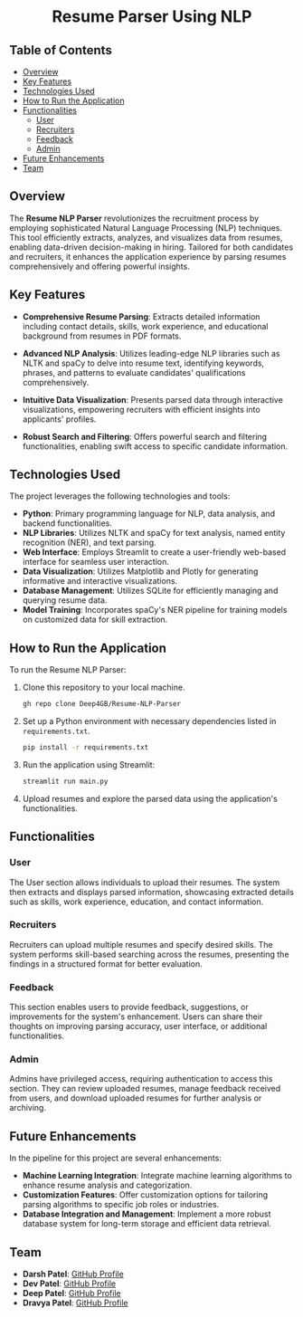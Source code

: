 <center>

# Resume Parser Using NLP

</center>

## Table of Contents
- [Overview](#overview)
- [Key Features](#key-features)
- [Technologies Used](#technologies-used)
- [How to Run the Application](#how-to-run-the-application)
- [Functionalities](#functionalities)
  - [User](#user)
  - [Recruiters](#recruiters)
  - [Feedback](#feedback)
  - [Admin](#admin)
- [Future Enhancements](#future-enhancements)
- [Team](#team)

## Overview

The **Resume NLP Parser** revolutionizes the recruitment process by employing sophisticated Natural Language Processing (NLP) techniques. This tool efficiently extracts, analyzes, and visualizes data from resumes, enabling data-driven decision-making in hiring. Tailored for both candidates and recruiters, it enhances the application experience by parsing resumes comprehensively and offering powerful insights.

## Key Features

- **Comprehensive Resume Parsing**: Extracts detailed information including contact details, skills, work experience, and educational background from resumes in PDF formats.

- **Advanced NLP Analysis**: Utilizes leading-edge NLP libraries such as NLTK and spaCy to delve into resume text, identifying keywords, phrases, and patterns to evaluate candidates' qualifications comprehensively.

- **Intuitive Data Visualization**: Presents parsed data through interactive visualizations, empowering recruiters with efficient insights into applicants' profiles.

- **Robust Search and Filtering**: Offers powerful search and filtering functionalities, enabling swift access to specific candidate information.

## Technologies Used

The project leverages the following technologies and tools:

- **Python**: Primary programming language for NLP, data analysis, and backend functionalities.
- **NLP Libraries**: Utilizes NLTK and spaCy for text analysis, named entity recognition (NER), and text parsing.
- **Web Interface**: Employs Streamlit to create a user-friendly web-based interface for seamless user interaction.
- **Data Visualization**: Utilizes Matplotlib and Plotly for generating informative and interactive visualizations.
- **Database Management**: Utilizes SQLite for efficiently managing and querying resume data.
- **Model Training**: Incorporates spaCy's NER pipeline for training models on customized data for skill extraction.

## How to Run the Application

To run the Resume NLP Parser:

1. Clone this repository to your local machine.
    ``` bash
    gh repo clone Deep4GB/Resume-NLP-Parser
    ```
2. Set up a Python environment with necessary dependencies listed in `requirements.txt`.
    ``` bash
    pip install -r requirements.txt
    ```
3. Run the application using Streamlit:
    ```bash
    streamlit run main.py
    ```
4. Upload resumes and explore the parsed data using the application's functionalities.

## Functionalities

### User

The User section allows individuals to upload their resumes. The system then extracts and displays parsed information, showcasing extracted details such as skills, work experience, education, and contact information.

### Recruiters

Recruiters can upload multiple resumes and specify desired skills. The system performs skill-based searching across the resumes, presenting the findings in a structured format for better evaluation.

### Feedback

This section enables users to provide feedback, suggestions, or improvements for the system's enhancement. Users can share their thoughts on improving parsing accuracy, user interface, or additional functionalities.

### Admin

Admins have privileged access, requiring authentication to access this section. They can review uploaded resumes, manage feedback received from users, and download uploaded resumes for further analysis or archiving.

## Future Enhancements

In the pipeline for this project are several enhancements:

- **Machine Learning Integration**: Integrate machine learning algorithms to enhance resume analysis and categorization.
- **Customization Features**: Offer customization options for tailoring parsing algorithms to specific job roles or industries.
- **Database Integration and Management**: Implement a more robust database system for long-term storage and efficient data retrieval.

## Team

- **Darsh Patel**: [GitHub Profile](https://github.com/darsh8692)
- **Dev Patel**: [GitHub Profile](https://github.com/Devv64bit)
- **Deep Patel**: [GitHub Profile](https://github.com/Deep4GB)
- **Dravya Patel**: [GitHub Profile](https://github.com/dravyaaa)

